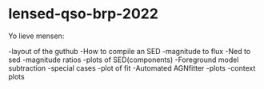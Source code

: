 # lensed-qso-brp-2022
Yo lieve mensen:

-layout of the guthub
-How to compile an SED
  -magnitude to flux
  -Ned to sed
  -magnitude ratios
  -plots of SED(components)
-Foreground model subtraction
  -special cases
  -plot of fit
-Automated AGNfitter
-plots
  -context plots
  
